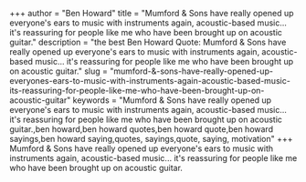 +++
author = "Ben Howard"
title = "Mumford & Sons have really opened up everyone's ears to music with instruments again, acoustic-based music... it's reassuring for people like me who have been brought up on acoustic guitar."
description = "the best Ben Howard Quote: Mumford & Sons have really opened up everyone's ears to music with instruments again, acoustic-based music... it's reassuring for people like me who have been brought up on acoustic guitar."
slug = "mumford-&-sons-have-really-opened-up-everyones-ears-to-music-with-instruments-again-acoustic-based-music-its-reassuring-for-people-like-me-who-have-been-brought-up-on-acoustic-guitar"
keywords = "Mumford & Sons have really opened up everyone's ears to music with instruments again, acoustic-based music... it's reassuring for people like me who have been brought up on acoustic guitar.,ben howard,ben howard quotes,ben howard quote,ben howard sayings,ben howard saying,quotes, sayings,quote, saying, motivation"
+++
Mumford & Sons have really opened up everyone's ears to music with instruments again, acoustic-based music... it's reassuring for people like me who have been brought up on acoustic guitar.
